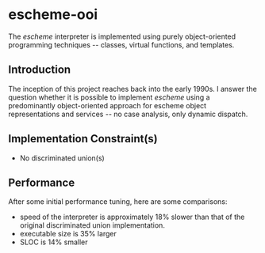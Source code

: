 escheme-ooi
================

The _escheme_ interpreter is implemented using purely object-oriented programming techniques -- classes, virtual functions, and templates.

## Introduction

The inception of this project reaches back into the early 1990s. I answer the question whether it is possible to implement _escheme_
using a predominantly object-oriented approach for escheme object representations and services -- no case analysis, only dynamic dispatch.

## Implementation Constraint(s)

* No discriminated union(s)

## Performance

After some initial performance tuning, here are some comparisons:

* speed of the interpreter is approximately 18% slower than that of the original discriminated union implementation.
* executable size is 35% larger
* SLOC is 14% smaller




